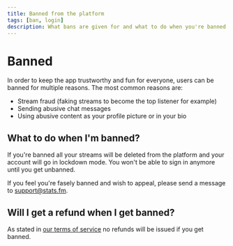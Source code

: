 ```yaml
---
title: Banned from the platform
tags: [ban, login]
description: What bans are given for and what to do when you're banned from the platform
---
```


# Banned

In order to keep the app trustworthy and fun for everyone, users can be banned for multiple reasons. The most common reasons are:
* Stream fraud (faking streams to become the top listener for example)
* Sending abusive chat messages
* Using abusive content as your profile picture or in your bio

## What to do when I'm banned?
If you're banned all your streams will be deleted from the platform and your account will go in lockdown mode. You won't be able to sign in anymore until you get unbanned.

If you feel you're fasely banned and wish to appeal, please send a message to [support@stats.fm](mailto:support@stats.fm).

## Will I get a refund when I get banned?
As stated in [our terms of service](https://stats.fm/terms) no refunds will be issued if you get banned.